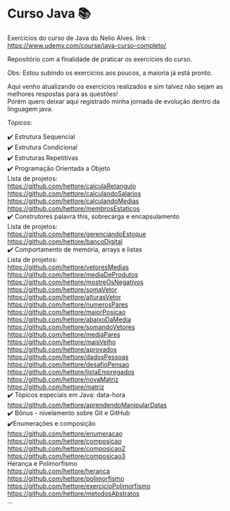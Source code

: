 # Curso Java :books:
Exercícios do curso de Java do Nelio Alves.
link : https://www.udemy.com/course/java-curso-completo/
<br>

Repositório com a finalidade de praticar os exercícios do curso.

Obs: Estou subindo os exercícios aos poucos, a maioria já está pronto.

Aqui venho atualizando os exercícios realizados e sim talvez não sejam as melhores respostas para as questões! <br>
Porém quero deixar aqui registrado minha jornada de evolução dentro da linguagem java.

Tópicos:

:heavy_check_mark: Estrutura Sequencial <br>
:heavy_check_mark: Estrutura Condicional <br>
:heavy_check_mark: Estruturas Repetitivas <br>
:heavy_check_mark: Programação Orientada a Objeto <br> 
 Lista de projetos: <br>
 https://github.com/hettore/calculaRetangulo <br>
 https://github.com/hettore/calculandoSalarios <br>
 https://github.com/hettore/calculandoMedias <br>
 https://github.com/hettore/membrosEstaticos <br>
:heavy_check_mark: Construtores palavra this, sobrecarga e encapsulamento <br>
Lista de projetos: <br>
https://github.com/hettore/gerenciandoEstoque <br>
https://github.com/hettore/bancoDigital <br>
:heavy_check_mark: Comportamento de memória, arrays e listas <br>
Lista de projetos: <br>
https://github.com/hettore/vetoresMedias <br>
https://github.com/hettore/mediaDeProdutos <br>
https://github.com/hettore/mostreOsNegativos <br>
https://github.com/hettore/somaVetor <br>
https://github.com/hettore/alturasVetor <br>
https://github.com/hettore/numerosPares <br>
https://github.com/hettore/maiorPosicao <br>
https://github.com/hettore/abaixoDaMedia <br>
https://github.com/hettore/somandoVetores <br>
https://github.com/hettore/mediaPares <br>
https://github.com/hettore/maisVelho <br>
https://github.com/hettore/aprovados <br>
https://github.com/hettore/dadosPessoas <br>
https://github.com/hettore/desafioPensao <br>
https://github.com/hettore/listaEmpregados <br>
https://github.com/hettore/novaMatriz <br>
https://github.com/hettore/matriz <br>
:heavy_check_mark: Tópicos especiais em Java: data-hora <br>
https://github.com/hettore/aprendendoManipularDatas <br>
:heavy_check_mark: Bônus - nivelamento sobre Git e GitHub <br>
:heavy_check_mark:Enumerações e composição <br>
https://github.com/hettore/enumeracao <br>
https://github.com/hettore/composicao <br>
https://github.com/hettore/composicao2 <br>
https://github.com/hettore/composicao3 <br>
 Herança e Polimorfismo <br>
https://github.com/hettore/heranca <br>
https://github.com/hettore/polimorfismo <br>
https://github.com/hettore/exercicioPolimorfismo <br>
https://github.com/hettore/metodosAbstratos <br>
...
